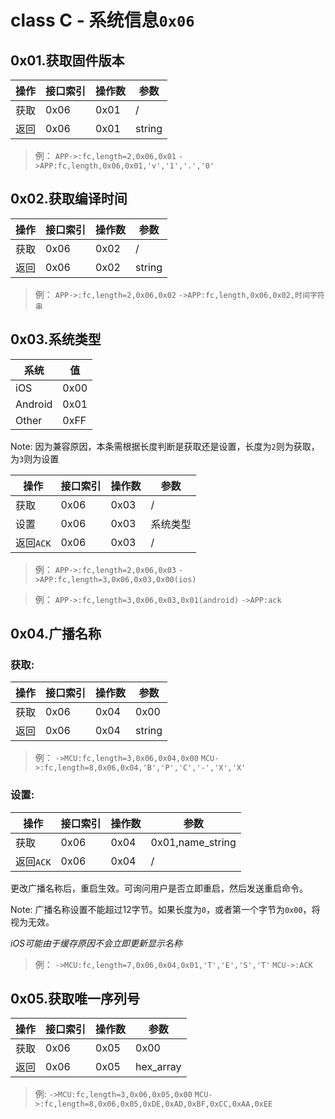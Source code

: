 # class C - 系统信息`0x06`

## 0x01.获取固件版本

| 操作 | 接口索引 | 操作数  | 参数   |
| ---- | ---- | ---- | ---- |
| 获取 | 0x06 | 0x01 | /  |
| 返回 | 0x06 | 0x01 | string |

> 例：
> `APP->:fc,length=2,0x06,0x01`
> `->APP:fc,length,0x06,0x01,'v','1','.','0'`


## 0x02.获取编译时间

| 操作 | 接口索引 | 操作数  | 参数   |
| ---- | ---- | ---- | ---- |
| 获取 | 0x06 | 0x02 | /  |
| 返回 | 0x06 | 0x02 | string |

> 例：
> `APP->:fc,length=2,0x06,0x02`
> `->APP:fc,length,0x06,0x02,时间字符串`


## 0x03.系统类型

| 系统      | 值    |
| ------- | ---- |
| iOS     | 0x00 |
| Android | 0x01 |
| Other   | 0xFF |

Note: 因为兼容原因，本条需根据长度判断是获取还是设置，长度为`2`则为获取，为`3`则为设置

| 操作 | 接口索引 | 操作数  | 参数   |
| ---- | ---- | ---- | ---- |
| 获取 | 0x06 | 0x03 | /  |
| 设置 | 0x06 | 0x03 | 系统类型 |
| 返回`ACK` | 0x06 | 0x03 | / |

> 例：
> `APP->:fc,length=2,0x06,0x03`
> `->APP:fc,length=3,0x06,0x03,0x00(ios)`

> 例：
> `APP->:fc,length=3,0x06,0x03,0x01(android)`
> `->APP:ack`

## 0x04.广播名称

### 获取:

| 操作 | 接口索引 | 操作数  | 参数   |
| ---- | ---- | ---- | ---- |
| 获取 | 0x06 | 0x04 | 0x00  |
| 返回 | 0x06 | 0x04 | string |

> 例：
> `->MCU:fc,length=3,0x06,0x04,0x00`
> `MCU->:fc,length=8,0x06,0x04,'B','P','C','-','X','X'`

### 设置:

| 操作 | 接口索引 | 操作数  | 参数   |
| ---- | ---- | ---- | ---- |
| 获取 | 0x06 | 0x04 | 0x01,name_string  |
| 返回`ACK` | 0x06 | 0x04 | / |

更改广播名称后，重启生效。可询问用户是否立即重启，然后发送重启命令。

Note: 广播名称设置不能超过12字节。如果长度为`0`，或者第一个字节为`0x00`，将视为无效。

*iOS可能由于缓存原因不会立即更新显示名称*

> 例：
> `->MCU:fc,length=7,0x06,0x04,0x01,'T','E','S','T'`
> `MCU->:ACK`


## 0x05.获取唯一序列号

| 操作 | 接口索引 | 操作数  | 参数   |
| ---- | ---- | ---- | ---- |
| 获取 | 0x06 | 0x05 | 0x00 |
| 返回 | 0x06 | 0x05 | hex_array |

> 例:
> `->MCU:fc,length=3,0x06,0x05,0x00`
> `MCU->:fc,length=8,0x06,0x05,0xDE,0xAD,0xBF,0xCC,0xAA,0xEE`
